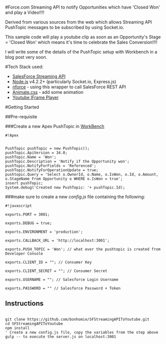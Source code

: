 #Force.com Streaming API to notify Opportunities which have 'Closed Won' and play a Video!!!!

Derived from various sources from the web which allows Streaming API PushTopic messages to be subscribed by using Socket.io.

This sample code will play a youtube clip as soon as an Opportunity's Stage = 'Closed Won' which means it's time to celebrate the Sales Conversion!!!!

I will write some of the details of the PushTopic setup with Workbench in a blog post very soon.

#Tech Stack used:
* [SalesForce Streaming API](https://developer.salesforce.com/docs/atlas.en-us.api_streaming.meta/api_streaming/)
* [Node.js](https://nodejs.org/en/download/) v4.2.2+ (particularly Socket.io, Express.js) 
* [nforce](https://github.com/kevinohara80/nforce) - using this wrapper to call SalesForce REST API
* [Animate.css](https://daneden.github.io/animate.css/) - add some animation
* [Youtube IFrame Player
](https://developers.google.com/youtube/iframe_api_reference)


#Getting Started

##Pre-requisite

###Create a new Apex PushTopic in [WorkBench](https://workbench.developerforce.com/login.php)

```
#!Apex


PushTopic pushTopic = new PushTopic();
pushTopic.ApiVersion = 34.0;
pushTopic.Name = 'Won';
pushTopic.Description = 'Notify if the Opportunity won';
pushTopic.NotifyForFields = 'Referenced';
pushTopic.NotifyForOperationUpdate = true;
pushtopic.Query = 'Select o.OwnerId, o.Name, o.IsWon, o.Id, o.Amount, o.StageName From Opportunity o WHERE o.IsWon = true';
insert pushTopic;
System.debug('Created new PushTopic: '+ pushTopic.Id);

```

###make sure to create a new *config.js* file containing the following:


```
#!javascript

exports.PORT = 3001;

exports.DEBUG = true;

exports.ENVIRONMENT = 'production';

exports.CALLBACK_URL = 'http://localhost:3001';

exports.PUSH_TOPIC = 'Won'; // what ever the pushtopic is created from Developer Console

exports.CLIENT_ID = ""; // Consumer Key

exports.CLIENT_SECRET = ""; // Consumer Secret

exports.USERNAME = ""; // Salesforce Login Username

exports.PASSWORD = "" // Salesforce Password + Token
```

## Instructions
```

git clone https://github.com/bonhomie/SFStreamingAPIToYoutube.git
cd SFStreamingAPIToYoutube
npm install
' Create a new config.js file, copy the variables from the step above
gulp -- to execute the server.js on localhost:3001
```
